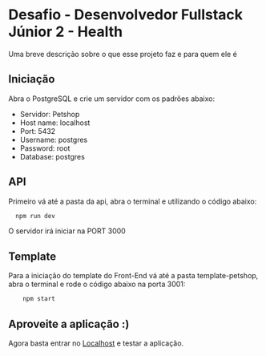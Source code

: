 
# Desafio - Desenvolvedor Fullstack Júnior 2 - Health

Uma breve descrição sobre o que esse projeto faz e para quem ele é


## Iniciação

Abra o PostgreSQL e crie um servidor com os padrões abaixo:

- Servidor: Petshop
- Host name: localhost
- Port: 5432
- Username: postgres
- Password: root
- Database: postgres


## API
Primeiro vá até a pasta da api, abra o terminal e utilizando o código abaixo:

```bash
  npm run dev
```

O servidor irá iniciar na PORT 3000

## Template
Para a iniciação do template do Front-End vá até a pasta template-petshop, abra o terminal e rode o código abaixo na porta 3001:

```bash
    npm start
```
    
## Aproveite a aplicação :)
Agora basta entrar no [Localhost]("http://localhost:3001") e testar a aplicação.
